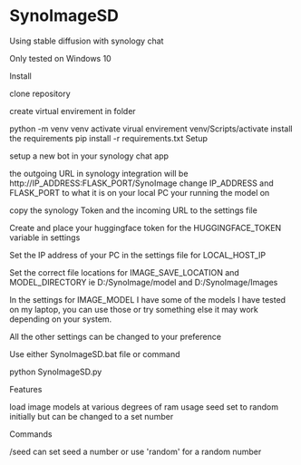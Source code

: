 # SynoImageSD
Using stable diffusion with synology chat

Only tested on Windows 10

Install

clone repository

create virtual envirement in folder

python -m venv venv
activate virual envirement
venv/Scripts/activate
install the requirements
pip install -r requirements.txt
Setup

setup a new bot in your synology chat app

the outgoing URL in synology integration will be http://IP_ADDRESS:FLASK_PORT/SynoImage change IP_ADDRESS and FLASK_PORT to what it is on your local PC your running the model on

copy the synology Token and the incoming URL to the settings file

Create and place your huggingface token for the HUGGINGFACE_TOKEN variable in settings

Set the IP address of your PC in the settings file for LOCAL_HOST_IP

Set the correct file locations for IMAGE_SAVE_LOCATION and MODEL_DIRECTORY ie D:/SynoImage/model and D:/SynoImage/Images

In the settings for IMAGE_MODEL I have some of the models I have tested on my laptop, you can use those or try something else it may work depending on your system.

All the other settings can be changed to your preference

Use either SynoImageSD.bat file or command

python SynoImageSD.py

Features

load image models at various degrees of ram usage
seed set to random initially but can be changed to a set number 

Commands

/seed can set seed a number or use 'random' for a random number
